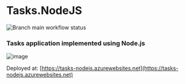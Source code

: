 # Tasks.NodeJS
![Branch main workflow status](https://github.com/igorcervac/Tasks.NodeJS/actions/workflows/main_tasks-nodejs.yml/badge.svg?branch=main)
### Tasks application implemented using Node.js
![image](https://github.com/user-attachments/assets/2e5eebba-1b80-4a81-8854-3ce917e0efe0)

Deployed at: [https://tasks-nodejs.azurewebsites.net](https://tasks-nodejs.azurewebsites.net)
